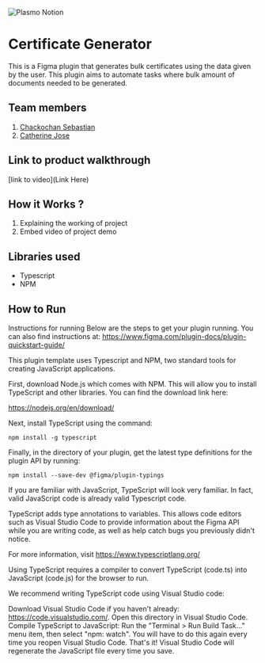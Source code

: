 ![Plasmo Notion](https://github.com/TH-Activities/saturday-hack-night-template/assets/64391274/85d3fbb8-aed6-4751-b051-4539df392f1a)


# Certificate Generator
This is a Figma plugin that generates bulk certificates using the data given by the user. This plugin aims to automate tasks where bulk amount of documents needed to be generated.
## Team members
1. [Chackochan Sebastian](https://github.com/Chackoseb)
2. [Catherine Jose](https://github.com/cath0806)
## Link to product walkthrough
[link to video](Link Here)
## How it Works ?
1. Explaining the working of project
2. Embed video of project demo
## Libraries used
* Typescript
* NPM
## How to Run
Instructions for running Below are the steps to get your plugin running. You can also find instructions at: https://www.figma.com/plugin-docs/plugin-quickstart-guide/

This plugin template uses Typescript and NPM, two standard tools for creating JavaScript applications.

First, download Node.js which comes with NPM. This will allow you to install TypeScript and other libraries. You can find the download link here:

https://nodejs.org/en/download/

Next, install TypeScript using the command:
````
npm install -g typescript
````
Finally, in the directory of your plugin, get the latest type definitions for the plugin API by running:
````
npm install --save-dev @figma/plugin-typings
````
If you are familiar with JavaScript, TypeScript will look very familiar. In fact, valid JavaScript code is already valid Typescript code.

TypeScript adds type annotations to variables. This allows code editors such as Visual Studio Code to provide information about the Figma API while you are writing code, as well as help catch bugs you previously didn't notice.

For more information, visit https://www.typescriptlang.org/

Using TypeScript requires a compiler to convert TypeScript (code.ts) into JavaScript (code.js) for the browser to run.

We recommend writing TypeScript code using Visual Studio code:

Download Visual Studio Code if you haven't already: https://code.visualstudio.com/.
Open this directory in Visual Studio Code.
Compile TypeScript to JavaScript: Run the "Terminal > Run Build Task..." menu item, then select "npm: watch". You will have to do this again every time you reopen Visual Studio Code.
That's it! Visual Studio Code will regenerate the JavaScript file every time you save.
